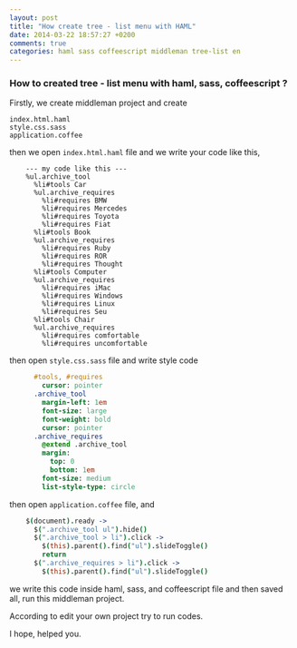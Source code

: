 ```yaml
---
layout: post
title: "How create tree - list menu with HAML"
date: 2014-03-22 18:57:27 +0200
comments: true
categories: haml sass coffeescript middleman tree-list en
---
```


### How to created tree - list menu with haml, sass, coffeescript ?

Firstly, we create middleman project and create

    index.html.haml
    style.css.sass
    application.coffee

then we open `index.html.haml` file and we write your code like this,

<!-- more -->

``` haml
    --- my code like this ---
    %ul.archive_tool
      %li#tools Car
      %ul.archive_requires
        %li#requires BMW
        %li#requires Mercedes
        %li#requires Toyota
        %li#requires Fiat
      %li#tools Book
      %ul.archive_requires
        %li#requires Ruby
        %li#requires ROR
        %li#requires Thought
      %li#tools Computer
      %ul.archive_requires
        %li#requires iMac
        %li#requires Windows
        %li#requires Linux
        %li#requires Seu
      %li#tools Chair
      %ul.archive_requires
        %li#requires comfortable
        %li#requires uncomfortable
```
then open `style.css.sass` file and write style code

``` sass
      #tools, #requires
        cursor: pointer
      .archive_tool
        margin-left: 1em
        font-size: large
        font-weight: bold
        cursor: pointer
      .archive_requires
        @extend .archive_tool
        margin:
          top: 0
          bottom: 1em
        font-size: medium
        list-style-type: circle
```

then open `application.coffee` file, and

``` coffeescript
    $(document).ready ->
      $(".archive_tool ul").hide()
      $(".archive_tool > li").click ->
        $(this).parent().find("ul").slideToggle()
        return
      $(".archive_requires > li").click ->
        $(this).parent().find("ul").slideToggle()
```
we write this code inside haml, sass, and coffeescript file and then saved all, run this middleman project.


According to edit your own project try to run codes.

I hope, helped you.

